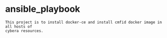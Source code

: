 # ansible_playbook
    This project is to install docker-ce and install cmfid docker image in all hosts of 
    cybera resources. 
